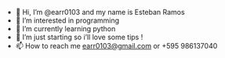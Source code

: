 - 👋 Hi, I’m @earr0103 and my name is Esteban Ramos
- 👀 I’m interested in programming 
- 🌱 I’m currently learning python
- 💞️ I’m just starting so i’ll love some tips !
- 📫 How to reach me earr0103@gmail.com or +595 986137040

<!---
earr0103/earr0103 is a ✨ special ✨ repository because its `README.md` (this file) appears on your GitHub profile.
You can click the Preview link to take a look at your changes.
--->
